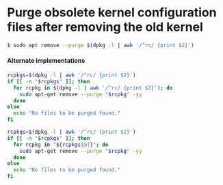 # Purge obsolete kernel configuration files after removing the old kernel
```bash
$ sudo apt remove --purge $(dpkg -l | awk '/^rc/ {print $2}')
```
#### Alternate implementations
```bash
rcpkgs=$(dpkg -l | awk '/^rc/ {print $2}')
if [[ -n "$rcpkgs" ]]; then
  for rcpkg in $(dpkg -l | awk '/^rc/ {print $2}'); do
    sudo apt-get remove --purge "$rcpkg" -yy
  done
else
  echo "No files to be purged found."
fi

rcpkgs=$(dpkg -l | awk '/^rc/ {print $2}')
if [[ -n "$rcpkgs" ]]; then
  for rcpkg in "${rcpkgs[@]}"; do
    sudo apt-get remove --purge "$rcpkg" -yy
  done
else
  echo "No files to be purged found."
fi
```
